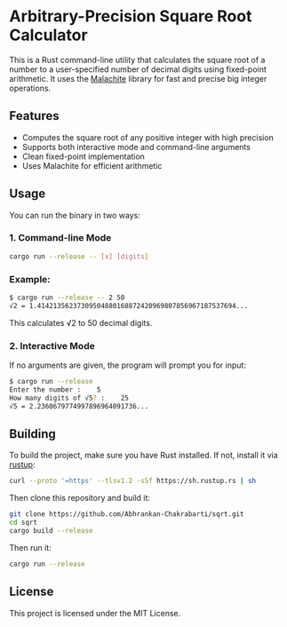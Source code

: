 # Arbitrary-Precision Square Root Calculator

This is a Rust command-line utility that calculates the square root of a number to a user-specified number of decimal digits using fixed-point arithmetic. It uses the [Malachite](https://docs.rs/malachite/) library for fast and precise big integer operations.

## Features

- Computes the square root of any positive integer with high precision
- Supports both interactive mode and command-line arguments
- Clean fixed-point implementation
- Uses Malachite for efficient arithmetic

## Usage

You can run the binary in two ways:

### 1. Command-line Mode

```bash
cargo run --release -- [x] [digits]
```

### Example:

```bash
$ cargo run --release -- 2 50
√2 = 1.41421356237309504880168872420969807856967187537694...
```

This calculates √2 to 50 decimal digits.

### 2. Interactive Mode

If no arguments are given, the program will prompt you for input:

```bash
$ cargo run --release
Enter the number :    5
How many digits of √5? :    25
√5 = 2.2360679774997896964091736...
```

## Building

To build the project, make sure you have Rust installed. If not, install it via [rustup](https://rustup.rs/):

```sh
curl --proto '=https' --tlsv1.2 -sSf https://sh.rustup.rs | sh
```

Then clone this repository and build it:

```bash
git clone https://github.com/Abhrankan-Chakrabarti/sqrt.git
cd sqrt
cargo build --release
```

Then run it:

```bash
cargo run --release
```

## License

This project is licensed under the MIT License.
